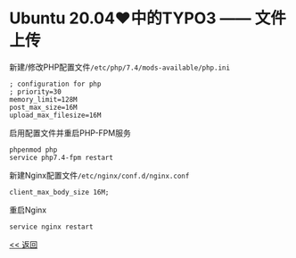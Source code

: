 # Ubuntu 20.04♥中的TYPO3 —— 文件上传

新建/修改PHP配置文件`/etc/php/7.4/mods-available/php.ini`

    ; configuration for php
    ; priority=30
    memory_limit=128M
    post_max_size=16M
    upload_max_filesize=16M

启用配置文件并重启PHP-FPM服务

    phpenmod php
    service php7.4-fpm restart

新建Nginx配置文件`/etc/nginx/conf.d/nginx.conf`

    client_max_body_size 16M;

重启Nginx

    service nginx restart

[<< 返回](README.md)